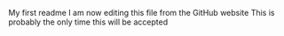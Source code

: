 My first readme
I am now editing this file from the GitHub website
This is probably the only time this will be accepted
